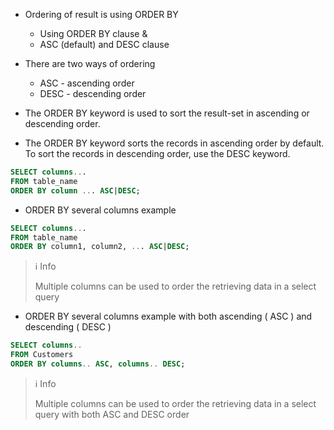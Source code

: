 
- Ordering of result is using ORDER BY
  - Using ORDER BY clause &
  - ASC (default) and DESC clause

- There are two ways of ordering
  - ASC - ascending order
  - DESC - descending order

- The ORDER BY keyword is used to sort the result-set in ascending or descending order.

- The ORDER BY keyword sorts the records in ascending order by default. To sort the records in descending order, use the DESC keyword.

```Sql
SELECT columns... 
FROM table_name 
ORDER BY column ... ASC|DESC;
```

- ORDER BY several columns example

```Sql
SELECT columns... 
FROM table_name 
ORDER BY column1, column2, ... ASC|DESC;
```

>ℹ️ Info
>
>Multiple columns can be used to order the retrieving data in a select query

- ORDER BY several columns example with both ascending ( ASC ) and descending ( DESC )

```Sql
SELECT columns.. 
FROM Customers
ORDER BY columns.. ASC, columns.. DESC;
```

>ℹ️ Info
>
>Multiple columns can be used to order the retrieving data in a select query with both ASC and DESC order
